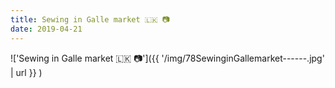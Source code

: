 ```yaml
---
title: Sewing in Galle market 🇱🇰 📷
date: 2019-04-21
---
```


!['Sewing in Galle market 🇱🇰 📷']({{ '/img/78SewinginGallemarket------.jpg' | url }} )
<br>
